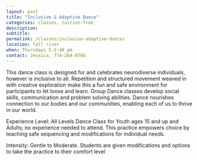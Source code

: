 ```yaml
---
layout: post
title: "Inclusive & Adaptive Dance"
categories: classes, tuition-free
description:
subtitle:
permalink: /classes/inclusive-adaptive-dance/
location: fall river
when: Thursdays 5-5:40 pm
contact: Jessica, 774-264-0786
---
```


This dance class is designed for and celebrates neurodiverse individuals, however is inclusive to all. Repetition and structured movement weaved in with creative exploration make this a fun and safe environment for participants to let loose and learn. Group Dance classes develop social skills, communication and problem solving abilities. Dance nourishes connection to our bodies and our communities, enabling each of us to thrive  in our world.

Experience Level: All Levels Dance Class for Youth ages 15 and up and Adults; no experience needed to attend. This practice empowers choice by teaching safe sequencing and modifications for individual needs.

Intensity: Gentle to Moderate. Students are given modifications and options to take the practice to their comfort level
